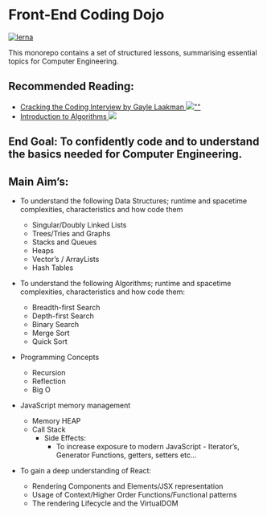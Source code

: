 # Front-End Coding Dojo

[![lerna](https://img.shields.io/badge/maintained%20with-lerna-cc00ff.svg)](https://lerna.js.org/)

This monorepo contains a set of structured lessons, summarising essential topics for Computer Engineering. 

## Recommended Reading:
* [Cracking the Coding Interview by Gayle Laakman <img src="//ir-uk.amazon-adsystem.com/e/ir?t=jeromenelson-21&l=am2&o=2&a=0984782850" />](https://www.amazon.co.uk/gp/product/0984782850/ref=as_li_tl?ie=UTF8&camp=1634&creative=6738&creativeASIN=0984782850&linkCode=as2&tag=jeromenelson-21&linkId=77b93057bfb2e98a86d541fc32f3b85e)[""](src="//ir-uk.amazon-adsystem.com/e/ir?t=jeromenelson-21&l=am2&o=2&a=0984782850")
* [Introduction to Algorithms <img src="//ir-uk.amazon-adsystem.com/e/ir?t=jeromenelson-21&l=am2&o=2&a=0262033844" />](https://www.amazon.co.uk/gp/product/0262033844/ref=as_li_tl?ie=UTF8&camp=1634&creative=6738&creativeASIN=0262033844&linkCode=as2&tag=jeromenelson-21&linkId=9e9366fe7d621ea9daee261d0dc97226)

## End Goal: To confidently code and to understand the basics needed for Computer Engineering.

## Main Aim’s:

* To understand the following Data Structures; runtime and spacetime complexities, characteristics and how code them 
    - Singular/Doubly Linked Lists
    - Trees/Tries and Graphs
    - Stacks and Queues
    - Heaps
    - Vector’s / ArrayLists
    - Hash Tables

* To understand the following Algorithms;  runtime and spacetime complexities, characteristics and how code them:
    - Breadth-first Search
    - Depth-first Search
    - Binary Search
    - Merge Sort
    - Quick Sort

* Programming Concepts
    - Recursion
    - Reflection
    - Big O

* JavaScript memory management
    - Memory HEAP
    - Call Stack
        * Side Effects:
          - To increase exposure to modern JavaScript - Iterator’s, Generator Functions, getters, setters etc…

* To gain a deep understanding of React:
    - Rendering Components and Elements/JSX representation
    - Usage of Context/Higher Order Functions/Functional patterns
    - The rendering Lifecycle and the VirtualDOM
